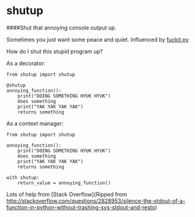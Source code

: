 # shutup
####Shut that annoying console output up.

Sometimes you just want some peace and quiet.  Influenced by [fuckit.py](https://github.com/ajalt/fuckitpy)

How do I shut this stupid program up?

As a decorator:
    
    from shutup import shutup
    
    @shutup
    annoying_function():
        print("DOING SOMETHING HYUK HYUK")
        does something
        print("YAK YAK YAK YAK")
        returns something
        
As a context manager:

    from shutup import shutup
    
    annoying_function():
        print("DOING SOMETHING HYUK HYUK")
        does something
        print("YAK YAK YAK YAK")
        returns something
        
    with shutup:
        return_value = annoying_function()
        
        
  



Lots of help from [Stack Overflow](Ripped from http://stackoverflow.com/questions/2828953/silence-the-stdout-of-a-function-in-python-without-trashing-sys-stdout-and-resto)


